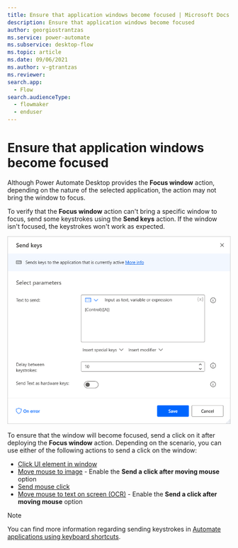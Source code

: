 ```yaml
---
title: Ensure that application windows become focused | Microsoft Docs
description: Ensure that application windows become focused 
author: georgiostrantzas
ms.service: power-automate
ms.subservice: desktop-flow
ms.topic: article
ms.date: 09/06/2021
ms.author: v-gtrantzas
ms.reviewer:
search.app: 
  - Flow
search.audienceType: 
  - flowmaker
  - enduser
---
```


# Ensure that application windows become focused 

Although Power Automate Desktop provides the **Focus window** action, depending on the nature of the selected application, the action may not bring the window to focus.

To verify that the **Focus window** action can't bring a specific window to focus, send some keystrokes using the **Send keys** action. If the window isn't focused, the keystrokes won't work as expected.

![Screenshot of the Send keys action.](media/ensure-windows-become-focused/send-keys-action.png)

To ensure that the window will become focused, send a click on it after deploying the **Focus window** action. Depending on the scenario, you can use either of the following actions to send a click on the window: 

- [Click UI element in window](../actions-reference/uiautomation.md#click)
- [Move mouse to image](../actions-reference/mouseandkeyboard.md#movemousetoimagebase) - Enable the **Send a click after moving mouse** option
- [Send mouse click](../actions-reference/mouseandkeyboard.md#sendmouseclick)
- [Move mouse to text on screen (OCR)](../actions-reference/mouseandkeyboard.md#movemousetotextonscreenwithocraction) - Enable the **Send a click after moving mouse** option

> [!NOTE]
> You can find more information regarding sending keystrokes in [Automate applications using keyboard shortcuts](automate-applications-keyboard-shortcuts.md).
